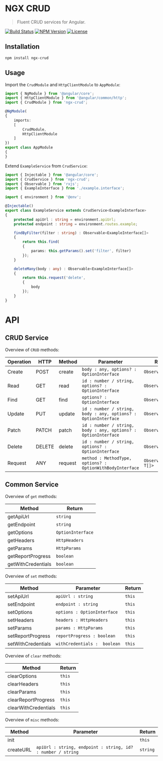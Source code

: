 NGX CRUD
========

> Fluent CRUD services for Angular.

[![Build Status](https://img.shields.io/travis/redaxmedia/ngx-crud.svg)](https://travis-ci.org/redaxmedia/ngx-crud)
[![NPM Version](https://img.shields.io/npm/v/ngx-crud.svg)](https://npmjs.com/package/ngx-crud)
[![License](https://img.shields.io/npm/l/ngx-crud.svg)](https://npmjs.com/package/ngx-crud)


Installation
------------

```
npm install ngx-crud
```


Usage
-----

Import the `CrudModule` and `HttpClientModule` to `AppModule`:

```typescript
import { NgModule } from '@angular/core';
import { HttpClientModule } from '@angular/common/http';
import { CrudModule } from 'ngx-crud';

@NgModule(
{
	imports:
	[
		CrudModule,
		HttpClientModule
	]
})
export class AppModule
{
}
```

Extend `ExampleService` from `CrudService`:

```typescript
import { Injectable } from '@angular/core';
import { CrudService } from 'ngx-crud';
import { Observable } from 'rxjs';
import { ExampleInterface } from './example.interface';

import { environment } from '@env';

@Injectable()
export class ExampleService extends CrudService<ExampleInterface>
{
	protected apiUrl : string = environment.apiUrl;
	protected endpoint : string = environment.routes.example;

	findByFilter(filter : string) : Observable<ExampleInterface[]>
	{
		return this.find(
		{
			params: this.getParams().set('filter', filter)
		});
	}

	deleteMany(body : any) : Observable<ExampleInterface[]>
	{
		return this.request('delete',
		{
			body
		});
	}
}
```


API
===


CRUD Service
------------

Overview of `CRUD` methods:

| Operation | HTTP   | Method  | Parameter                                                      | Return                |
|-----------|--------|---------|----------------------------------------------------------------|-----------------------|
| Create    | POST   | create  | `body : any, options? : OptionInterface`                       | `Observable<T>`       |
| Read      | GET    | read    | `id : number / string, options? : OptionInterface`             | `Observable<T>`       |
| Find      | GET    | find    | `options? : OptionInterface`                                   | `Observable<T[]>`     |
| Update    | PUT    | update  | `id : number / string, body : any, options? : OptionInterface` | `Observable<T>`       |
| Patch     | PATCH  | patch   | `id : number / string, body : any, options? : OptionInterface` | `Observable<T>`       |
| Delete    | DELETE | delete  | `id : number / string, options? : OptionInterface`             | `Observable<T>`       |
| Request   | ANY    | request | `method : MethodType, options? : OptionWithBodyInterface`      | `Observable<T / T[]>` |


Common Service
--------------

Overview of `get` methods:

| Method             | Return            |
|--------------------|-------------------|
| getApiUrl          | `string`          |
| getEndpoint        | `string`          |
| getOptions         | `OptionInterface` |
| getHeaders         | `HttpHeaders`     |
| getParams          | `HttpParams`      |
| getReportProgress  | `boolean`         |
| getWithCredentials | `boolean`         |

Overview of `set` methods:

| Method             | Parameter                    | Return |
|--------------------|------------------------------|--------|
| setApiUrl          | `apiUrl : string`            | `this` |
| setEndpoint        | `endpoint : string`          | `this` |
| setOptions         | `options : OptionInterface`  | `this` |
| setHeaders         | `headers : HttpHeaders`      | `this` |
| setParams          | `params : HttpParams`        | `this` |
| setReportProgress  | `reportProgress : boolean`   | `this` |
| setWithCredentials | `withCredentials :  boolean` | `this` |

Overview of `clear` methods:

| Method               | Return |
|----------------------|--------|
| clearOptions         | `this` |
| clearHeaders         | `this` |
| clearParams          | `this` |
| clearReportProgress  | `this` |
| clearWithCredentials | `this` |

Overview of `misc` methods:

| Method    | Parameter                                                   | Return   |
|-----------|-------------------------------------------------------------|----------|
| init      |                                                             | `this`   |
| createURL | `apiUrl : string, endpoint : string, id? : number / string` | `string` |
